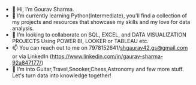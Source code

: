 - 👋 Hi, I’m Gourav Sharma.
- 🌱 I’m currently learning Python(Intermediate), you'll find a collection of my projects and resources that showcase my skills and my love for data analysis.
- 🤝 I’m looking to collaborate on SQL, EXCEL, and DATA VISUALIZATION PROJECTS Using POWER BI, LOOKER or TABLEAU etc.
- 📫 You can reach out to me on 7978152641/shgaurav42.gs@gmail.com or via LinkedIn (https://www.linkedin.com/in/gaurav-sharma-92a847177/)
- 👀 I’m into Guitar,Travel,Snooker,Chess,Astronomy and few more stuff.
  Let's turn data into knowledge together!

